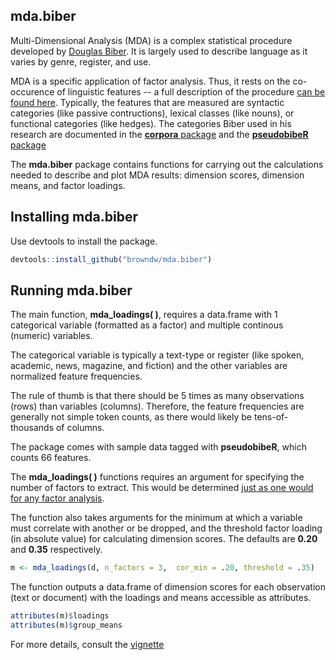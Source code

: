 ## mda.biber

Multi-Dimensional Analysis (MDA) is a complex statistical procedure developed by [Douglas Biber](https://link.springer.com/article/10.1007/BF00136979). It is largely used to describe language as it varies by genre, register, and use.

MDA is a specific application of factor analysis. Thus, it rests on the co-occurence of linguistic features -- a full description of the procedure [can be found here](https://www.uni-bamberg.de/fileadmin/eng-ling/fs/Chapter_21/Index.html?21Summary.html). Typically, the features that are measured are syntactic categories (like passive contructions), lexical classes (like nouns), or functional categories (like hedges). The categories Biber used in his research are documented in the [**corpora** package](https://www.rdocumentation.org/packages/corpora/versions/0.5/topics/BNCbiber) and the [**pseudobibeR** package](https://github.com/browndw/pseudobibeR)

The **mda.biber** package contains functions for carrying out the calculations needed to describe and plot MDA results: dimension scores, dimension means, and factor loadings.

## Installing mda.biber

Use devtools to install the package.

```r
devtools::install_github("browndw/mda.biber")
```
## Running mda.biber

The main function, **mda_loadings( )**, requires a data.frame with 1 categorical variable (formatted as a factor) and multiple continous (numeric) variables.

The categorical variable is typically a text-type or register (like spoken, academic, news, magazine, and fiction) and the other variables are normalized feature frequencies.

The rule of thumb is that there should be 5 times as many observations (rows) than variables (columns). Therefore, the feature frequencies are generally not simple token counts, as there would likely be tens-of-thousands of columns.

The package comes with sample data tagged with **pseudobibeR**, which counts 66 features.

The **mda_loadings( )** functions requires an argument for specifying the number of factors to extract. This would be determined [just as one would for any factor analysis](https://www.statmethods.net/advstats/factor.html).

The function also takes arguments for the minimum at which a variable must correlate with another or be dropped, and the threshold factor loading (in absolute value) for calculating dimension scores. The defaults are **0.20** and **0.35** respectively.

```r
m <- mda_loadings(d, n_factors = 3,  cor_min = .20, threshold = .35)
```

The function outputs a data.frame of dimension scores for each observation (text or document) with the loadings and means accessible as attributes.

```r
attributes(m)$loadings
attributes(m)$group_means
```
For more details, consult the [vignette]()